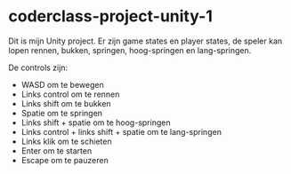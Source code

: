 # coderclass-project-unity-1

Dit is mijn Unity project. Er zijn game states en player states, de speler kan lopen rennen, bukken, springen, hoog-springen en lang-springen.

De controls zijn:
* WASD om te bewegen
* Links control om te rennen
* Links shift om te bukken
* Spatie om te springen
* Links shift + spatie om te hoog-springen
* Links control + links shift + spatie om te lang-springen
* Links klik om te schieten
* Enter om te starten
* Escape om te pauzeren
